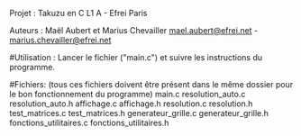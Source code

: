Projet : Takuzu en C
L1 A - Efrei Paris

Auteurs : Maël Aubert et Marius Chevailler
mael.aubert@efrei.net - marius.chevailler@efrei.net

#Utilisation :
Lancer le fichier ("main.c") et suivre les instructions du programme.

#Fichiers: (tous ces fichiers doivent être présent dans le même dossier pour le bon fonctionnement du programme)
main.c
resolution_auto.c
resolution_auto.h
affichage.c
affichage.h
resolution.c
resolution.h
test_matrices.c
test_matrices.h
generateur_grille.c
generateur_grille.h
fonctions_utilitaires.c
fonctions_utilitaires.h
